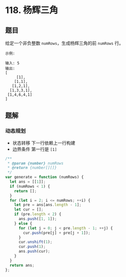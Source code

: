 # 118. 杨辉三角

## 题目

给定一个非负整数 `numRows`，生成杨辉三角的前 `numRows` 行。

```
示例:

输入: 5
输出:
[
     [1],
    [1,1],
   [1,2,1],
  [1,3,3,1],
 [1,4,6,4,1]
]
```

## 题解

### 动态规划

- 状态转移 下一行依赖上一行构建
- 边界条件 第一行是 `[1]`

```JavaScript
/**
 * @param {number} numRows
 * @return {number[][]}
 */
var generate = function (numRows) {
  let ans = [[1]];
  if (numRows < 1) {
    return [];
  }
  for (let i = 2; i <= numRows; ++i) {
    let pre = ans[ans.length - 1];
    let cur = [];
    if (pre.length < 2) {
      ans.push([1, 1]);
    } else {
      for (let j = 0; j < pre.length - 1; ++j) {
        cur.push(pre[j] + pre[j + 1]);
      }
      cur.unshift(1);
      cur.push(1);
      ans.push(cur);
    }
  }
  return ans;
};

```
